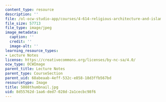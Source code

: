 ```yaml
---
content_type: resource
description: ''
file: /ol-ocw-studio-app/courses/4-614-religious-architecture-and-islamic-cultures-fall-2002/8d55762d1aa6ded7028d2a1cecbc98f6_5088thumbnail.jpg
file_size: 57713
file_type: image/jpeg
image_metadata:
  caption: ''
  credit: ''
  image-alt: ''
learning_resource_types:
- Lecture Notes
license: https://creativecommons.org/licenses/by-nc-sa/4.0/
ocw_type: OCWImage
parent_title: Lecture Notes
parent_type: CourseSection
parent_uid: 68abeaab-4eff-532c-e858-18d3ffb567bd
resourcetype: Image
title: 5088thumbnail.jpg
uid: 8d55762d-1aa6-ded7-028d-2a1cecbc98f6
---
```

